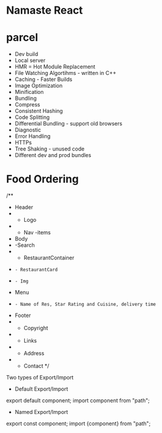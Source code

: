 # Namaste React

# parcel

- Dev build
- Local server
- HMR = Hot Module Replacement
- File Watching Algortihms - written in C++
- Caching - Faster Builds
- Image Optimization
- Minification
- Bundling
- Compress
- Consistent Hashing
- Code Splitting
- Differential Bundling - support old browsers
- Diagnostic
- Error Handling
- HTTPs
- Tree Shaking - unused code
- Different dev and prod bundles

# Food Ordering

/\*\*

- Header
- - Logo
- - Nav -items
- Body
- -Search
- - RestaurantContainer
-     - RestaurantCard
-     - Img
- Menu
-     - Name of Res, Star Rating and Cuisine, delivery time
- Footer
- - Copyright
- - Links
- - Address
- - Contact
    \*/

Two types of Export/Import

- Default Export/Import

export default component;
import component from "path";

- Named Export/Import

export const component;
import {component} from "path";
